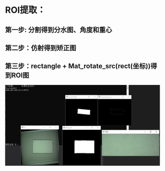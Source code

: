 # ROI提取：
## 第一步: 分割得到分水图、角度和重心
## 第二步：仿射得到矫正图
## 第三步：rectangle + Mat_rotate_src(rect(坐标))得到ROI图
![image](https://github.com/DJdongbudong/Cpp_Opencv/blob/master/Segment/WaterSeg/ROI_Project/ROI%E6%8F%90%E5%8F%96.jpg)
